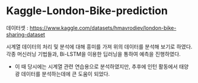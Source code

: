 # Kaggle-London-Bike-prediction


데이터셋 : https://www.kaggle.com/datasets/hmavrodiev/london-bike-sharing-dataset

시계열 데이터의 처리 및 분석에 대해 흥미를 가져 위의 데이터를 분석해 보기로 하였다.
각종 머신러닝 기법들과, Bi-LSTM을 이용한 딥러닝을 통하여 예측을 진행하였다.


* 이 때 당시에는 시계열 관련 연습용으로 분석하였지만, 추후에 인턴 활동에서 태양광 데이터를 분석하는데에 큰 도움이 되었다.
